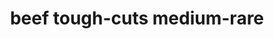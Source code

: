 ---
layout: guide
path: beef-tough-cuts-medium-rare
title: beef tough-cuts medium-rare
type: beef
food: tough-cuts
doneness: medium-rare
temp_c: 65
temp_f: 149
minimum: 16
best: 16
maximum: 24
---